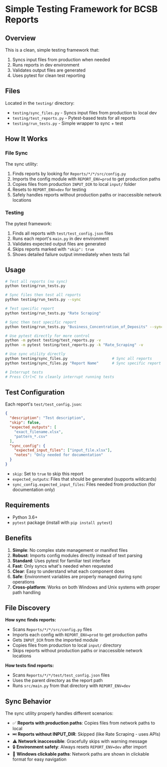 # Simple Testing Framework for BCSB Reports

## Overview

This is a clean, simple testing framework that:
1. Syncs input files from production when needed
2. Runs reports in dev environment
3. Validates output files are generated
4. Uses pytest for clean test reporting

## Files

Located in the `testing/` directory:
- `testing/sync_files.py` - Syncs input files from production to local dev
- `testing/test_reports.py` - Pytest-based tests for all reports
- `testing/run_tests.py` - Simple wrapper to sync + test

## How It Works

### File Sync
The sync utility:
1. Finds reports by looking for `Reports/*/*/src/config.py`
2. Imports the config module with `REPORT_ENV=prod` to get production paths
3. Copies files from production `INPUT_DIR` to local `input/` folder
4. Resets to `REPORT_ENV=dev` for testing
5. Safely handles reports without production paths or inaccessible network locations

### Testing
The pytest framework:
1. Finds all reports with `test/test_config.json` files
2. Runs each report's `main.py` in dev environment
3. Validates expected output files are generated
4. Skips reports marked with `"skip": true`
5. Shows detailed failure output immediately when tests fail

## Usage

```bash
# Test all reports (no sync)
python testing/run_tests.py

# Sync files then test all reports
python testing/run_tests.py --sync

# Test specific report
python testing/run_tests.py "Rate Scraping"

# Sync then test specific report
python testing/run_tests.py "Business_Concentration_of_Deposits" --sync

# Use pytest directly for more control
python -m pytest testing/test_reports.py -v
python -m pytest testing/test_reports.py -k "Rate_Scraping" -v

# Use sync utility directly
python testing/sync_files.py                    # Sync all reports
python testing/sync_files.py "Report Name"      # Sync specific report

# Interrupt tests
# Press Ctrl+C to cleanly interrupt running tests
```

## Test Configuration

Each report's `test/test_config.json`:

```json
{
  "description": "Test description",
  "skip": false,
  "expected_outputs": [
    "exact_filename.xlsx",
    "pattern_*.csv"
  ],
  "sync_config": {
    "expected_input_files": ["input_file.xlsx"],
    "notes": "Only needed for documentation"
  }
}
```

- `skip`: Set to `true` to skip this report
- `expected_outputs`: Files that should be generated (supports wildcards)
- `sync_config.expected_input_files`: Files needed from production (for documentation only)

## Requirements

- Python 3.6+ 
- `pytest` package (install with `pip install pytest`)

## Benefits

1. **Simple**: No complex state management or manifest files
2. **Robust**: Imports config modules directly instead of text parsing
3. **Standard**: Uses pytest for familiar test interface
4. **Fast**: Only syncs what's needed when requested
5. **Clear**: Easy to understand what each component does
6. **Safe**: Environment variables are properly managed during sync operations
7. **Cross-platform**: Works on both Windows and Unix systems with proper path handling

## File Discovery

**How sync finds reports:**
- Scans `Reports/*/*/src/config.py` files
- Imports each config with `REPORT_ENV=prod` to get production paths
- Gets `INPUT_DIR` from the imported module
- Copies files from production to local `input/` directory
- Skips reports without production paths or inaccessible network locations

**How tests find reports:**
- Scans `Reports/*/*/test/test_config.json` files
- Uses the parent directory as the report path
- Runs `src/main.py` from that directory with `REPORT_ENV=dev`

## Sync Behavior

The sync utility properly handles different scenarios:

- ✅ **Reports with production paths**: Copies files from network paths to local
- ⏭️ **Reports without INPUT_DIR**: Skipped (like Rate Scraping - uses APIs)
- ⚠️ **Network inaccessible**: Gracefully skips with warning message
- 🔒 **Environment safety**: Always resets `REPORT_ENV=dev` after import
- 🔗 **Windows clickable paths**: Network paths are shown in clickable format for easy navigation